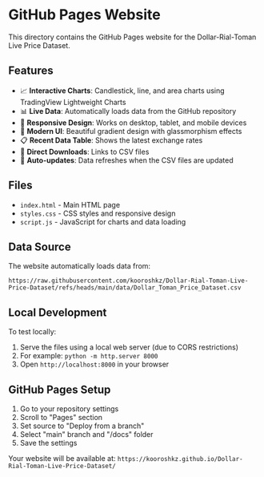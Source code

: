 # GitHub Pages Website

This directory contains the GitHub Pages website for the Dollar-Rial-Toman Live Price Dataset.

## Features

- 📈 **Interactive Charts**: Candlestick, line, and area charts using TradingView Lightweight Charts
- 📊 **Live Data**: Automatically loads data from the GitHub repository
- 📱 **Responsive Design**: Works on desktop, tablet, and mobile devices
- 🎨 **Modern UI**: Beautiful gradient design with glassmorphism effects
- 📋 **Recent Data Table**: Shows the latest exchange rates
- 📁 **Direct Downloads**: Links to CSV files
- 🔄 **Auto-updates**: Data refreshes when the CSV files are updated

## Files

- `index.html` - Main HTML page
- `styles.css` - CSS styles and responsive design
- `script.js` - JavaScript for charts and data loading

## Data Source

The website automatically loads data from:
```
https://raw.githubusercontent.com/kooroshkz/Dollar-Rial-Toman-Live-Price-Dataset/refs/heads/main/data/Dollar_Toman_Price_Dataset.csv
```

## Local Development

To test locally:
1. Serve the files using a local web server (due to CORS restrictions)
2. For example: `python -m http.server 8000`
3. Open `http://localhost:8000` in your browser

## GitHub Pages Setup

1. Go to your repository settings
2. Scroll to "Pages" section
3. Set source to "Deploy from a branch"
4. Select "main" branch and "/docs" folder
5. Save the settings

Your website will be available at:
`https://kooroshkz.github.io/Dollar-Rial-Toman-Live-Price-Dataset/`
